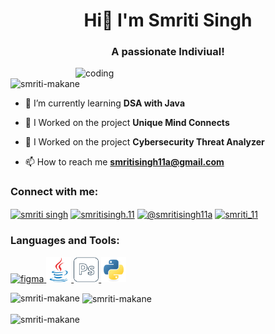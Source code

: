 <h1 align="center">Hi👋 I'm Smriti Singh</h1>
<h3 align="center">A passionate Indiviual!</h3>

<img align="right" alt="coding" width="400" src="https://user-images.githubusercontent.com/55389276/140866485-8fb1c876-9a8f-4d6a-98dc-08c4981eaf70.gif">


<p align="left"> <img src="https://komarev.com/ghpvc/?username=smriti-makane&label=Profile%20views&color=0e75b6&style=flat" alt="smriti-makane" /> </p>

- 🌱 I’m currently learning **DSA with Java**

- 🤝 I Worked on the project **Unique Mind Connects**

- 🤝 I Worked on the project **Cybersecurity Threat Analyzer**

- 📫 How to reach me **smritisingh11a@gmail.com**

<h3 align="left">Connect with me:</h3>
<p align="left">
<a href="https://linkedin.com/in/smriti singh" target="blank"><img align="center" src="https://raw.githubusercontent.com/rahuldkjain/github-profile-readme-generator/master/src/images/icons/Social/linked-in-alt.svg" alt="smriti singh" height="30" width="40" /></a>
<a href="https://instagram.com/smritisingh.11" target="blank"><img align="center" src="https://raw.githubusercontent.com/rahuldkjain/github-profile-readme-generator/master/src/images/icons/Social/instagram.svg" alt="smritisingh.11" height="30" width="40" /></a>
<a href="https://www.hackerrank.com/@smritisingh11a" target="blank"><img align="center" src="https://raw.githubusercontent.com/rahuldkjain/github-profile-readme-generator/master/src/images/icons/Social/hackerrank.svg" alt="@smritisingh11a" height="30" width="40" /></a>
<a href="https://www.leetcode.com/smriti_11" target="blank"><img align="center" src="https://raw.githubusercontent.com/rahuldkjain/github-profile-readme-generator/master/src/images/icons/Social/leet-code.svg" alt="smriti_11" height="30" width="40" /></a>
</p>

<h3 align="left">Languages and Tools:</h3>
<p align="left"> <a href="https://www.figma.com/" target="_blank" rel="noreferrer"> <img src="https://www.vectorlogo.zone/logos/figma/figma-icon.svg" alt="figma" width="40" height="40"/> </a> <a href="https://www.java.com" target="_blank" rel="noreferrer"> <img src="https://raw.githubusercontent.com/devicons/devicon/master/icons/java/java-original.svg" alt="java" width="40" height="40"/> </a> <a href="https://www.photoshop.com/en" target="_blank" rel="noreferrer"> <img src="https://raw.githubusercontent.com/devicons/devicon/master/icons/photoshop/photoshop-line.svg" alt="photoshop" width="40" height="40"/> </a> <a href="https://www.python.org" target="_blank" rel="noreferrer"> <img src="https://raw.githubusercontent.com/devicons/devicon/master/icons/python/python-original.svg" alt="python" width="40" height="40"/> </a> </p>

<p><img align="left" src="https://github-readme-stats.vercel.app/api/top-langs?username=smriti-makane&show_icons=true&locale=en&layout=compact" alt="smriti-makane" /></p>

<p>&nbsp;<img align="center" src="https://github-readme-stats.vercel.app/api?username=smriti-makane&show_icons=true&locale=en" alt="smriti-makane" /></p>

<p><img align="center" src="https://github-readme-streak-stats.herokuapp.com/?user=smriti-makane&" alt="smriti-makane" /></p>
